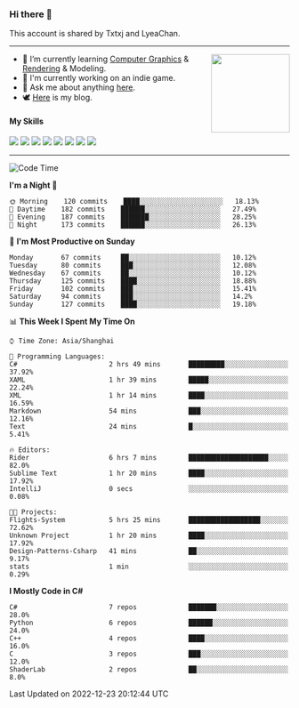 ### Hi there 👋

This account is shared by Txtxj and LyeaChan.

---

<img align="right" height="141" src="https://github-readme-stats.vercel.app/api?username=txtxj&theme=tokyonight&show_icons=true&count_private=true">

- 🌱 I’m currently learning [Computer Graphics](https://github.com/txtxj/GAMES101) & [Rendering](https://github.com/txtxj/GAMES202) & 
Modeling.
- 🐶 I'm currently working on an indie game.
- 💬 Ask me about anything [here](https://github.com/txtxj/txtxj/issues).
- 🕊️ [Here](https://txtxj.top) is my blog.

#### My Skills

![](https://img.shields.io/badge/C%23-239120?logo=csharp&logoColor=fff)
![](https://img.shields.io/badge/Unity-000000?logo=unity&logoColor=fff)
![](https://img.shields.io/badge/Python-3e74a2?logo=python&logoColor=fff)
![](https://img.shields.io/badge/C++-65318e?logo=cplusplus&logoColor=fff)
![](https://img.shields.io/badge/C-5654a2?logo=c&logoColor=fff)
![](https://img.shields.io/badge/Blender-f5792a?logo=blender&logoColor=fff)
![](https://img.shields.io/badge/OpenJDK-ffffff?logo=openjdk&logoColor=000)
![](https://img.shields.io/badge/SQL-cc2927?logo=microsoftsqlserver&logoColor=fff)

---

<!--START_SECTION:waka-->
![Code Time](http://img.shields.io/badge/Code%20Time-610%20hrs%2038%20mins-blue)

**I'm a Night 🦉** 

```text
🌞 Morning    120 commits    ████░░░░░░░░░░░░░░░░░░░░░   18.13% 
🌆 Daytime    182 commits    ██████░░░░░░░░░░░░░░░░░░░   27.49% 
🌃 Evening    187 commits    ███████░░░░░░░░░░░░░░░░░░   28.25% 
🌙 Night      173 commits    ██████░░░░░░░░░░░░░░░░░░░   26.13%

```
📅 **I'm Most Productive on Sunday** 

```text
Monday       67 commits     ██░░░░░░░░░░░░░░░░░░░░░░░   10.12% 
Tuesday      80 commits     ███░░░░░░░░░░░░░░░░░░░░░░   12.08% 
Wednesday    67 commits     ██░░░░░░░░░░░░░░░░░░░░░░░   10.12% 
Thursday     125 commits    ████░░░░░░░░░░░░░░░░░░░░░   18.88% 
Friday       102 commits    ███░░░░░░░░░░░░░░░░░░░░░░   15.41% 
Saturday     94 commits     ███░░░░░░░░░░░░░░░░░░░░░░   14.2% 
Sunday       127 commits    ████░░░░░░░░░░░░░░░░░░░░░   19.18%

```


📊 **This Week I Spent My Time On** 

```text
⌚︎ Time Zone: Asia/Shanghai

💬 Programming Languages: 
C#                       2 hrs 49 mins       █████████░░░░░░░░░░░░░░░░   37.92% 
XAML                     1 hr 39 mins        █████░░░░░░░░░░░░░░░░░░░░   22.24% 
XML                      1 hr 14 mins        ████░░░░░░░░░░░░░░░░░░░░░   16.59% 
Markdown                 54 mins             ███░░░░░░░░░░░░░░░░░░░░░░   12.16% 
Text                     24 mins             █░░░░░░░░░░░░░░░░░░░░░░░░   5.41%

🔥 Editors: 
Rider                    6 hrs 7 mins        ████████████████████░░░░░   82.0% 
Sublime Text             1 hr 20 mins        ████░░░░░░░░░░░░░░░░░░░░░   17.92% 
IntelliJ                 0 secs              ░░░░░░░░░░░░░░░░░░░░░░░░░   0.08%

🐱‍💻 Projects: 
Flights-System           5 hrs 25 mins       ██████████████████░░░░░░░   72.62% 
Unknown Project          1 hr 20 mins        ████░░░░░░░░░░░░░░░░░░░░░   17.92% 
Design-Patterns-Csharp   41 mins             ██░░░░░░░░░░░░░░░░░░░░░░░   9.17% 
stats                    1 min               ░░░░░░░░░░░░░░░░░░░░░░░░░   0.29%

```

**I Mostly Code in C#** 

```text
C#                       7 repos             ███████░░░░░░░░░░░░░░░░░░   28.0% 
Python                   6 repos             ██████░░░░░░░░░░░░░░░░░░░   24.0% 
C++                      4 repos             ████░░░░░░░░░░░░░░░░░░░░░   16.0% 
C                        3 repos             ███░░░░░░░░░░░░░░░░░░░░░░   12.0% 
ShaderLab                2 repos             ██░░░░░░░░░░░░░░░░░░░░░░░   8.0%

```



 Last Updated on 2022-12-23 20:12:44 UTC
<!--END_SECTION:waka-->
